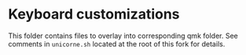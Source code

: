 # Keyboard customizations

This folder contains files to overlay into corresponding qmk folder. See comments in `unicorne.sh` located at the root of this fork for details.
